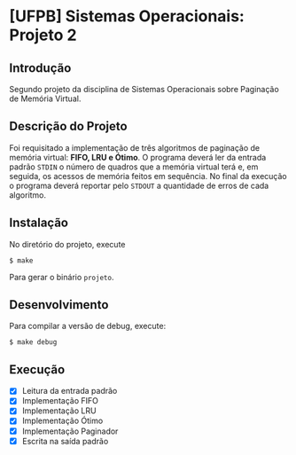 # [UFPB] Sistemas Operacionais: Projeto 2

## Introdução
Segundo projeto da disciplina de Sistemas Operacionais sobre Paginação de Memória Virtual.

## Descrição do Projeto

Foi requisitado a implementação de três algoritmos de paginação de memória virtual: **FIFO, LRU e Ótimo**. O programa deverá ler da entrada padrão ```STDIN``` o número de quadros que a memória virtual terá e, em seguida, os acessos de memória feitos em sequência. No final da execução o programa deverá reportar pelo ```STDOUT``` a quantidade de erros de cada algoritmo.

## Instalação

No diretório do projeto, execute

    $ make
    
Para gerar o binário ```projeto```.

## Desenvolvimento

Para compilar a versão de debug, execute:

    $ make debug

## Execução

- [x] Leitura da entrada padrão
- [x] Implementação FIFO
- [x] Implementação LRU
- [x] Implementação Ótimo
- [x] Implementação Paginador
- [x] Escrita na saída padrão
